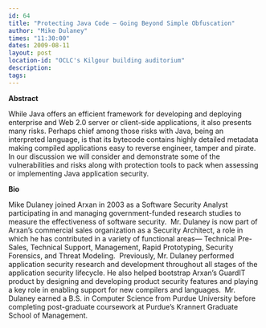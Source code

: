 ```yaml
---
id: 64
title: "Protecting Java Code – Going Beyond Simple Obfuscation"
author: "Mike Dulaney"
times: "11:30:00"
dates: 2009-08-11
layout: post
location-id: "OCLC's Kilgour building auditorium"  
description: 
tags: 
---
```

 **Abstract**

While Java offers an efficient framework for developing and deploying enterprise and Web 2.0 server or client-side applications, it also presents many risks. Perhaps chief among those risks with Java, being an interpreted language, is that its bytecode contains highly detailed metadata making compiled applications easy to reverse engineer, tamper and pirate. In our discussion we will consider and demonstrate some of the vulnerabilities and risks along with protection tools to pack when assessing or implementing Java application security.

**Bio**

Mike Dulaney joined Arxan in 2003 as a Software Security Analyst participating in and managing government-funded research studies to measure the effectiveness of software security.&nbsp; Mr. Dulaney is now part of Arxan’s commercial sales organization as a Security Architect, a role in which he has contributed in a variety of functional areas— Technical Pre-Sales, Technical Support, Management, Rapid Prototyping, Security Forensics, and Threat Modeling.&nbsp; Previously, Mr. Dulaney performed application security research and development throughout all stages of the application security lifecycle. He also helped bootstrap Arxan’s GuardIT product by designing and developing product security features and playing a key role in enabling support for new compilers and languages.&nbsp; Mr. Dulaney earned a B.S. in Computer Science from Purdue University before completing post-graduate coursework at Purdue’s Krannert Graduate School of Management.

